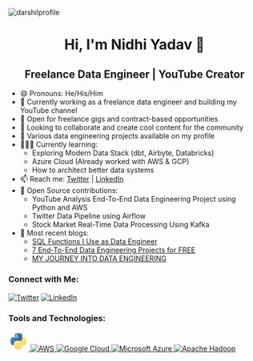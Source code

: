 <p align="left"> <img src="https://komarev.com/ghpvc/?username=darshilprofile&label=Profile%20views&color=0e75b6&style=flat" alt="darshilprofile" /> </p>
<h1 align="center">Hi, I'm Nidhi Yadav 👋</h1>
<h2 align="center">Freelance Data Engineer | YouTube Creator</h2>

- 😄 Pronouns: He/His/Him
- 🔭 Currently working as a freelance data engineer and building my YouTube channel
- 👯 Open for freelance gigs and contract-based opportunities
- 💬 Looking to collaborate and create cool content for the community
- 🤘 Various data engineering projects available on my profile
- 🧑🏻‍🏫 Currently learning:
  - Exploring Modern Data Stack (dbt, Airbyte, Databricks)
  - Azure Cloud (Already worked with AWS & GCP)
  - How to architect better data systems
- 📫 Reach me: [Twitter](https://twitter.com/darshil) | [LinkedIn](https://www.linkedin.com/in/darshil)
- 🤘 Open Source contributions:
  - YouTube Analysis End-To-End Data Engineering Project using Python and AWS
  - Twitter Data Pipeline using Airflow
  - Stock Market Real-Time Data Processing Using Kafka
- 📝 Most recent blogs:
  - [SQL Functions I Use as Data Engineer](https://medium.com/@darshil/sql-functions-i-use-as-data-engineer)
  - [7 End-To-End Data Engineering Projects for FREE](https://medium.com/@darshil/end-to-end-data-engineering-projects-for-free-123456789)
  - [MY JOURNEY INTO DATA ENGINEERING](https://medium.com/@darshil/my-journey-into-data-engineering)
</p>

<h3 align="left">Connect with Me:</h3>
<p align="left">
  <a href="https://twitter.com/darshil" target="_blank"><img align="center" src="https://raw.githubusercontent.com/rahuldkjain/github-profile-readme-generator/master/src/images/icons/Social/twitter.svg" alt="Twitter" height="30" width="30" /></a>
  <a href="https://www.linkedin.com/in/darshil" target="_blank"><img align="center" src="https://raw.githubusercontent.com/rahuldkjain/github-profile-readme-generator/master/src/images/icons/Social/linked-in.svg" alt="LinkedIn" height="30" width="30" /></a>
</p>

<h3 align="left">Tools and Technologies:</h3>
<p align="left">
  <a href="https://www.python.org" target="_blank" rel="noreferrer"> <img src="https://raw.githubusercontent.com/devicons/devicon/master/icons/python/python-original.svg" alt="python" width="40" height="40"/> </a>
  <a href="https://aws.amazon.com" target="_blank" rel="noreferrer"> <img src="https://upload.wikimedia.org/wikipedia/commons/9/93/Amazon_Web_Services_Logo.svg" alt="AWS" width="40" height="40"/> </a>
  <a href="https://cloud.google.com/" target="_blank" rel="noreferrer"> <img src="https://www.vectorlogo.zone/logos/google_cloud/google_cloud-icon.svg" alt="Google Cloud" width="40" height="40"/> </a>
  <a href="https://azure.microsoft.com/en-us/" target="_blank" rel="noreferrer"> <img src="https://upload.wikimedia.org/wikipedia/commons/thumb/a/a8/Microsoft_Azure_Logo.svg/600px-Microsoft_Azure_Logo.svg.png" alt="Microsoft Azure" width="40" height="40"/> </a>
  <a href="https://www.apache.org/" target="_blank" rel="noreferrer"> <img src="https://www.vectorlogo.zone/logos/apache_hadoop/apache_hadoop-icon.svg" alt="Apache Hadoop" width="40" height="40"/> </a>
  <!-- Add more tools and technologies as needed -->
</p>


